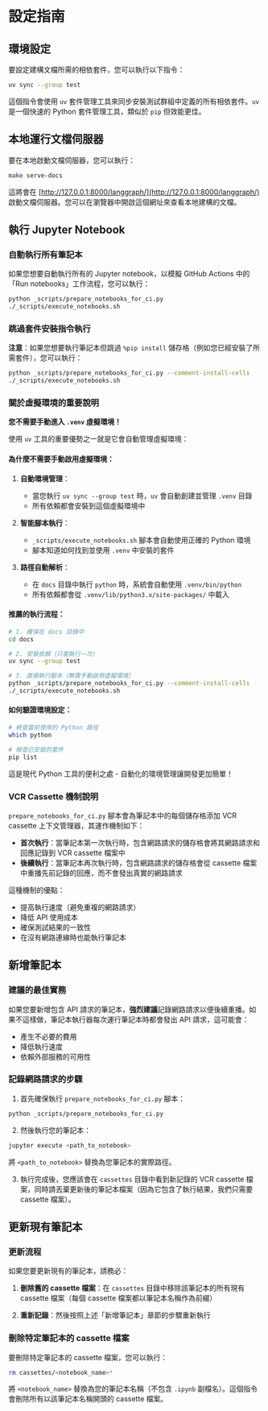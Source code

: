 # 設定指南

## 環境設定

要設定建構文檔所需的相依套件，您可以執行以下指令：

```bash
uv sync --group test
```

這個指令會使用 `uv` 套件管理工具來同步安裝測試群組中定義的所有相依套件。`uv` 是一個快速的 Python 套件管理工具，類似於 `pip` 但效能更佳。

## 本地運行文檔伺服器

要在本地啟動文檔伺服器，您可以執行：

```bash
make serve-docs
```

這將會在 [http://127.0.0.1:8000/langgraph/](http://127.0.0.1:8000/langgraph/) 啟動文檔伺服器。您可以在瀏覽器中開啟這個網址來查看本地建構的文檔。

## 執行 Jupyter Notebook

### 自動執行所有筆記本

如果您想要自動執行所有的 Jupyter notebook，以模擬 GitHub Actions 中的「Run notebooks」工作流程，您可以執行：

```bash
python _scripts/prepare_notebooks_for_ci.py
./_scripts/execute_notebooks.sh
```

### 跳過套件安裝指令執行

**注意**：如果您想要執行筆記本但跳過 `%pip install` 儲存格（例如您已經安裝了所需套件），您可以執行：

```bash
python _scripts/prepare_notebooks_for_ci.py --comment-install-cells
./_scripts/execute_notebooks.sh
```

### 關於虛擬環境的重要說明

**您不需要手動進入 `.venv` 虛擬環境！**

使用 `uv` 工具的重要優勢之一就是它會自動管理虛擬環境：

#### 為什麼不需要手動啟用虛擬環境：

1. **自動環境管理**：
   - 當您執行 `uv sync --group test` 時，`uv` 會自動創建並管理 `.venv` 目錄
   - 所有依賴都會安裝到這個虛擬環境中

2. **智能腳本執行**：
   - `_scripts/execute_notebooks.sh` 腳本會自動使用正確的 Python 環境
   - 腳本知道如何找到並使用 `.venv` 中安裝的套件

3. **路徑自動解析**：
   - 在 `docs` 目錄中執行 `python` 時，系統會自動使用 `.venv/bin/python`
   - 所有依賴都會從 `.venv/lib/python3.x/site-packages/` 中載入

#### 推薦的執行流程：

```bash
# 1. 確保在 docs 目錄中
cd docs

# 2. 安裝依賴（只需執行一次）
uv sync --group test

# 3. 直接執行腳本（無需手動啟用虛擬環境）
python _scripts/prepare_notebooks_for_ci.py --comment-install-cells
./_scripts/execute_notebooks.sh
```

#### 如何驗證環境設定：

```bash
# 檢查當前使用的 Python 路徑
which python

# 檢查已安裝的套件
pip list
```

這是現代 Python 工具的便利之處 - 自動化的環境管理讓開發更加簡單！

### VCR Cassette 機制說明

`prepare_notebooks_for_ci.py` 腳本會為筆記本中的每個儲存格添加 VCR cassette 上下文管理器，其運作機制如下：

* **首次執行**：當筆記本第一次執行時，包含網路請求的儲存格會將其網路請求和回應記錄到 VCR cassette 檔案中
* **後續執行**：當筆記本再次執行時，包含網路請求的儲存格會從 cassette 檔案中重播先前記錄的回應，而不會發出真實的網路請求

這種機制的優點：
- 提高執行速度（避免重複的網路請求）
- 降低 API 使用成本
- 確保測試結果的一致性
- 在沒有網路連線時也能執行筆記本

## 新增筆記本

### 建議的最佳實務

如果您要新增包含 API 請求的筆記本，**強烈建議**記錄網路請求以便後續重播。如果不這樣做，筆記本執行器每次運行筆記本時都會發出 API 請求，這可能會：
- 產生不必要的費用
- 降低執行速度
- 依賴外部服務的可用性

### 記錄網路請求的步驟

1. 首先確保執行 `prepare_notebooks_for_ci.py` 腳本：

```bash
python _scripts/prepare_notebooks_for_ci.py
```

2. 然後執行您的筆記本：

```bash
jupyter execute <path_to_notebook>
```

將 `<path_to_notebook>` 替換為您筆記本的實際路徑。

3. 執行完成後，您應該會在 `cassettes` 目錄中看到新記錄的 VCR cassette 檔案，同時請丟棄更新後的筆記本檔案（因為它包含了執行結果，我們只需要 cassette 檔案）。

## 更新現有筆記本

### 更新流程

如果您要更新現有的筆記本，請務必：

1. **刪除舊的 cassette 檔案**：在 `cassettes` 目錄中移除該筆記本的所有現有 cassette 檔案（每個 cassette 檔案都以筆記本名稱作為前綴）

2. **重新記錄**：然後按照上述「新增筆記本」章節的步驟重新執行

### 刪除特定筆記本的 cassette 檔案

要刪除特定筆記本的 cassette 檔案，您可以執行：

```bash
rm cassettes/<notebook_name>*
```

將 `<notebook_name>` 替換為您的筆記本名稱（不包含 `.ipynb` 副檔名）。這個指令會刪除所有以該筆記本名稱開頭的 cassette 檔案。
